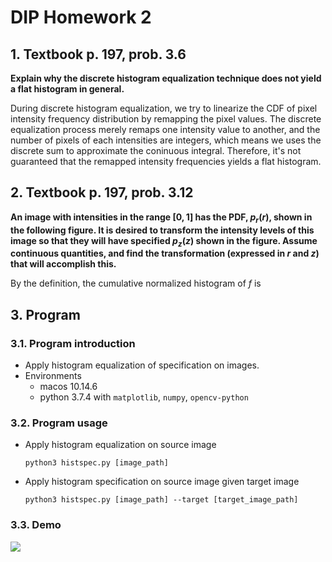 # DIP Homework 2

## 1. Textbook p. 197, prob. 3.6

**Explain why the discrete histogram equalization technique does not yield a flat histogram in general.**

During discrete histogram equalization, we try to linearize the CDF of pixel intensity frequency distribution by remapping the pixel values. The discrete equalization process merely remaps one intensity value to another, and the number of pixels of each intensities are integers, which means we uses the discrete sum to approximate the coninuous integral. Therefore, it's not guaranteed that the remapped intensity frequencies yields a flat histogram.


## 2. Textbook p. 197, prob. 3.12

**An image with intensities in the range $[0,1]$ has the PDF, $p_r(r)$, shown in the following figure. It is desired to transform the intensity levels of this image so that they will have specified $p_z(z)$ shown in the figure. Assume continuous quantities, and find the transformation (expressed in $r$ and $z$) that will accomplish this.**

By the definition, the cumulative normalized histogram of $f$ is 


<div style="page-break-after: always;"></div>


## 3. Program

### 3.1. Program introduction

* Apply histogram equalization of specification on images.
* Environments
    * macos 10.14.6
    * python 3.7.4 with `matplotlib`, `numpy`, `opencv-python`

### 3.2. Program usage

* Apply histogram equalization on source image

    ```shell
    python3 histspec.py [image_path]
    ```

* Apply histogram specification on source image given target image

    ```shell
    python3 histspec.py [image_path] --target [target_image_path]
    ```

### 3.3. Demo

![](imgs/selfie-gray-hist.jpg)